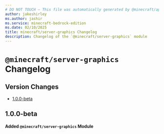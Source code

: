 ```yaml
---
# DO NOT TOUCH — This file was automatically generated by @minecraft/api-docs-generator, to report problems file an issue at https://github.com/Mojang/minecraft-scripting-libraries
author: jakeshirley
ms.author: jashir
ms.service: minecraft-bedrock-edition
ms.date: 02/10/2025
title: minecraft/server-graphics Changelog
description: Changelog of the `@minecraft/server-graphics` module
---
```

# `@minecraft/server-graphics` Changelog

## Version Changes
- [1.0.0-beta](#100-beta)

## 1.0.0-beta
#### Added `@minecraft/server-graphics` Module
